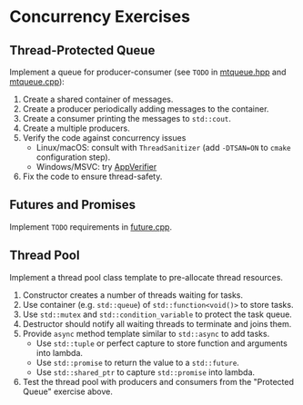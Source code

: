 # Concurrency Exercises

## Thread-Protected Queue

Implement a queue for producer-consumer (see `TODO` in [mtqueue.hpp](include/mtqueue.hpp) and [mtqueue.cpp](src/mtqueue.cpp)):

1. Create a shared container of messages.
2. Create a producer periodically adding messages to the container.
3. Create a consumer printing the messages to `std::cout`.
4. Create a multiple producers.
5. Verify the code against concurrency issues
   - Linux/macOS: consult with `ThreadSanitizer` (add `-DTSAN=ON` to `cmake` configuration step).
   - Windows/MSVC: try [AppVerifier](https://learn.microsoft.com/en-us/windows-hardware/drivers/devtest/application-verifier)
6. Fix the code to ensure thread-safety.

## Futures and Promises

Implement `TODO` requirements in [future.cpp](src/futures.cpp).

## Thread Pool

Implement a thread pool class template to pre-allocate thread resources.

1. Constructor creates a number of threads waiting for tasks.
2. Use container (e.g. `std::queue`) of `std::function<void()>` to store tasks.
3. Use `std::mutex` and `std::condition_variable` to protect the task queue.
4. Destructor should notify all waiting threads to terminate and joins them.
5. Provide `async` method template similar to `std::async` to add tasks.
   - Use `std::tuple` or perfect capture to store function and arguments into lambda.
   - Use `std::promise` to return the value to a `std::future`.
   - Use `std::shared_ptr` to capture `std::promise` into lambda.
6. Test the thread pool with producers and consumers from the "Protected Queue" exercise above.

